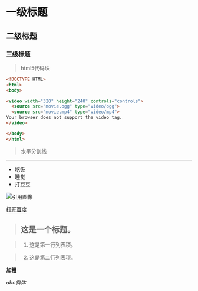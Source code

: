 # 一级标题

## 二级标题

### 三级标题

> html5代码块

``` html
<!DOCTYPE HTML>
<html>
<body>

<video width="320" height="240" controls="controls">
  <source src="movie.ogg" type="video/ogg">
  <source src="movie.mp4" type="video/mp4">
Your browser does not support the video tag.
</video>

</body>
</html>
```

>水平分割线

***

* 吃饭
* 睡觉
* 打豆豆

![引用图像](https://timgsa.baidu.com/timg?image&quality=80&size=b9999_10000&sec=1492610528548&di=7163eb70a1a5fa41faab2e96fd11ac94&imgtype=jpg&src=http%3A%2F%2Fimg1.gtimg.com%2Fnews%2Fpics%2Fhv1%2F236%2F51%2F1776%2F115497641.jpg)


[打开百度](http://www.baidu.com)

> ## 这是一个标题。

> 1. 这是第一行列表项。

> 2. 这是第二行列表项。


**加粗**

*abc斜体*
